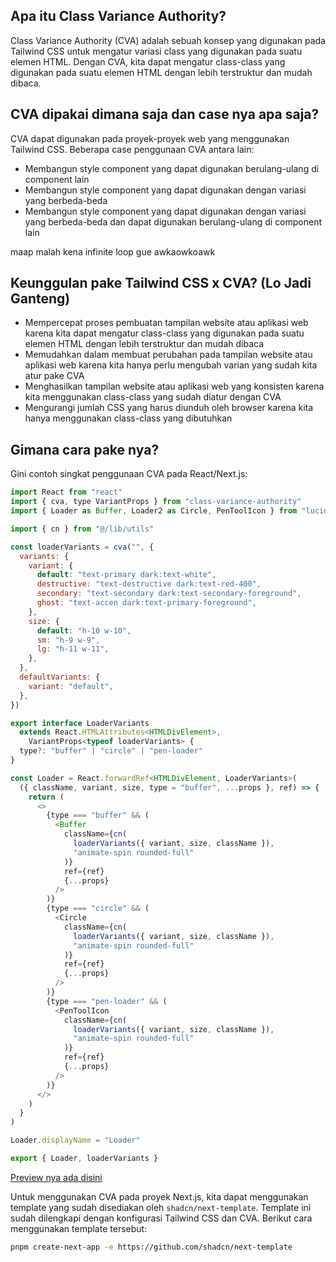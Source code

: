 ## Apa itu Class Variance Authority?

Class Variance Authority (CVA) adalah sebuah konsep yang digunakan pada Tailwind CSS untuk mengatur variasi class yang digunakan pada suatu elemen HTML. Dengan CVA, kita dapat mengatur class-class yang digunakan pada suatu elemen HTML dengan lebih terstruktur dan mudah dibaca.

## CVA dipakai dimana saja dan case nya apa saja?

CVA dapat digunakan pada proyek-proyek web yang menggunakan Tailwind CSS. Beberapa case penggunaan CVA antara lain:

- Membangun style component yang dapat digunakan berulang-ulang di component lain
- Membangun style component yang dapat digunakan dengan variasi yang berbeda-beda
- Membangun style component yang dapat digunakan dengan variasi yang berbeda-beda dan dapat digunakan berulang-ulang di component lain

maap malah kena infinite loop gue awkaowkoawk

## Keunggulan pake Tailwind CSS x CVA? (Lo Jadi Ganteng)

- Mempercepat proses pembuatan tampilan website atau aplikasi web karena kita dapat mengatur class-class yang digunakan pada suatu elemen HTML dengan lebih terstruktur dan mudah dibaca
- Memudahkan dalam membuat perubahan pada tampilan website atau aplikasi web karena kita hanya perlu mengubah varian yang sudah kita atur pake CVA
- Menghasilkan tampilan website atau aplikasi web yang konsisten karena kita menggunakan class-class yang sudah diatur dengan CVA
- Mengurangi jumlah CSS yang harus diunduh oleh browser karena kita hanya menggunakan class-class yang dibutuhkan

## Gimana cara pake nya?

Gini contoh singkat penggunaan CVA pada React/Next.js:

```javascript
import React from "react"
import { cva, type VariantProps } from "class-variance-authority"
import { Loader as Buffer, Loader2 as Circle, PenToolIcon } from "lucide-react"

import { cn } from "@/lib/utils"

const loaderVariants = cva("", {
  variants: {
    variant: {
      default: "text-primary dark:text-white",
      destructive: "text-destructive dark:text-red-400",
      secondary: "text-secondary dark:text-secondary-foreground",
      ghost: "text-accen dark:text-primary-foreground",
    },
    size: {
      default: "h-10 w-10",
      sm: "h-9 w-9",
      lg: "h-11 w-11",
    },
  },
  defaultVariants: {
    variant: "default",
  },
})

export interface LoaderVariants
  extends React.HTMLAttributes<HTMLDivElement>,
    VariantProps<typeof loaderVariants> {
  type?: "buffer" | "circle" | "pen-loader"
}

const Loader = React.forwardRef<HTMLDivElement, LoaderVariants>(
  ({ className, variant, size, type = "buffer", ...props }, ref) => {
    return (
      <>
        {type === "buffer" && (
          <Buffer
            className={cn(
              loaderVariants({ variant, size, className }),
              "animate-spin rounded-full"
            )}
            ref={ref}
            {...props}
          />
        )}
        {type === "circle" && (
          <Circle
            className={cn(
              loaderVariants({ variant, size, className }),
              "animate-spin rounded-full"
            )}
            ref={ref}
            {...props}
          />
        )}
        {type === "pen-loader" && (
          <PenToolIcon
            className={cn(
              loaderVariants({ variant, size, className }),
              "animate-spin rounded-full"
            )}
            ref={ref}
            {...props}
          />
        )}
      </>
    )
  }
)

Loader.displayName = "Loader"

export { Loader, loaderVariants }

```

[Preview nya ada disini](https://cva-introduction.vercel.app/preview)

Untuk menggunakan CVA pada proyek Next.js, kita dapat menggunakan template yang sudah disediakan oleh `shadcn/next-template`. Template ini sudah dilengkapi dengan konfigurasi Tailwind CSS dan CVA. Berikut cara menggunakan template tersebut:

```bash
pnpm create-next-app -e https://github.com/shadcn/next-template
```
